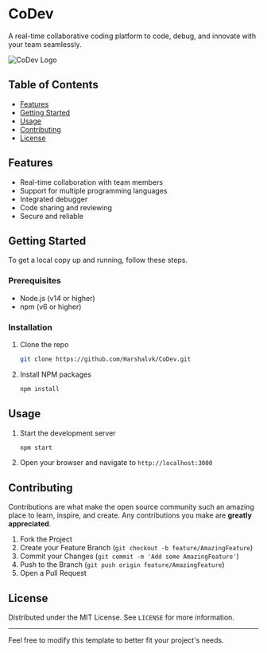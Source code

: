 # CoDev

A real-time collaborative coding platform to code, debug, and innovate with your team seamlessly.

![CoDev Logo](link-to-logo.png)

## Table of Contents

- [Features](#features)
- [Getting Started](#getting-started)
- [Usage](#usage)
- [Contributing](#contributing)
- [License](#license)

## Features

- Real-time collaboration with team members
- Support for multiple programming languages
- Integrated debugger
- Code sharing and reviewing
- Secure and reliable

## Getting Started

To get a local copy up and running, follow these steps.

### Prerequisites

- Node.js (v14 or higher)
- npm (v6 or higher)

### Installation

1. Clone the repo
   ```sh
   git clone https://github.com/Harshalvk/CoDev.git
   ```
2. Install NPM packages
   ```sh
   npm install
   ```

## Usage

1. Start the development server
   ```sh
   npm start
   ```
2. Open your browser and navigate to `http://localhost:3000`

## Contributing

Contributions are what make the open source community such an amazing place to learn, inspire, and create. Any contributions you make are **greatly appreciated**.

1. Fork the Project
2. Create your Feature Branch (`git checkout -b feature/AmazingFeature`)
3. Commit your Changes (`git commit -m 'Add some AmazingFeature'`)
4. Push to the Branch (`git push origin feature/AmazingFeature`)
5. Open a Pull Request

## License

Distributed under the MIT License. See `LICENSE` for more information.

---

Feel free to modify this template to better fit your project's needs.
